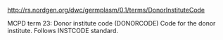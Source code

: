 http://rs.nordgen.org/dwc/germplasm/0.1/terms/DonorInstituteCode

MCPD term 23: Donor institute code (DONORCODE) Code for the donor institute. Follows INSTCODE standard.